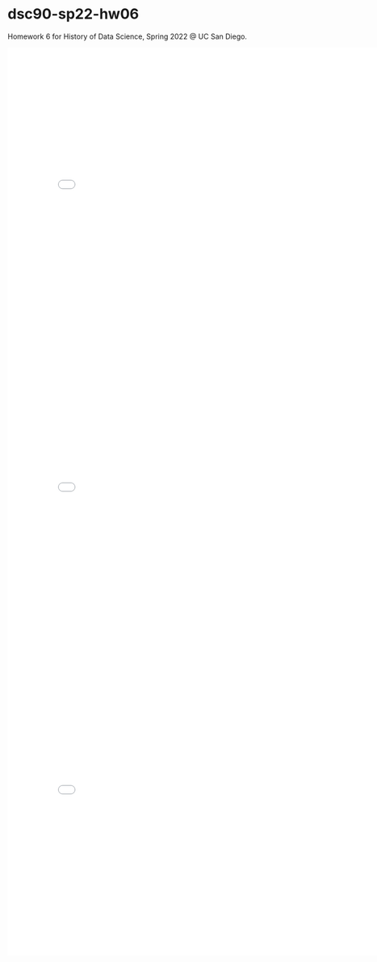 # dsc90-sp22-hw06
Homework 6 for History of Data Science, Spring 2022 @ UC San Diego.

<iframe src='../snow_map.html' width=800 height=600 frameBorder=0></iframe>

<iframe src='../galt_fig.html' width=800 height=600 frameBorder=0></iframe>

<iframe src='../france_fig.html' width=800 height=600 frameBorder=0></iframe>